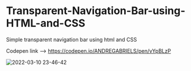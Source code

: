 # Transparent-Navigation-Bar-using-HTML-and-CSS
Simple transparent navigation bar using html and CSS

Codepen link --> https://codepen.io/ANDREGABRIELS/pen/vYpBLzP

![2022-03-10 23-46-42](https://user-images.githubusercontent.com/60861872/157792745-5ab0ddfb-36d1-444b-a5e0-c4b0597622dc.gif)
